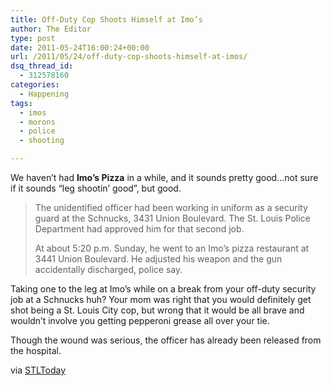 ```yaml
---
title: Off-Duty Cop Shoots Himself at Imo’s
author: The Editor
type: post
date: 2011-05-24T16:00:24+00:00
url: /2011/05/24/off-duty-cop-shoots-himself-at-imos/
dsq_thread_id:
  - 312578160
categories:
  - Happening
tags:
  - imos
  - morons
  - police
  - shooting

---
```

We haven&#8217;t had **Imo&#8217;s Pizza** in a while, and it sounds pretty good&#8230;not sure if it sounds &#8220;leg shootin&#8217; good&#8221;, but good.

> The unidentified officer had been working in uniform as a security guard at the Schnucks, 3431 Union Boulevard. The St. Louis Police Department had approved him for that second job.
> 
> At about 5:20 p.m. Sunday, he went to an Imo&#8217;s pizza restaurant at 3441 Union Boulevard. He adjusted his weapon and the gun accidentally discharged, police say.

Taking one to the leg at Imo&#8217;s while on a break from your off-duty security job at a Schnucks huh? Your mom was right that you would definitely get shot being a St. Louis City cop, but wrong that it would be all brave and wouldn&#8217;t involve you getting pepperoni grease all over your tie.

Though the wound was serious, the officer has already been released from the hospital.

via <a href="http://www.stltoday.com/news/local/crime-and-courts/article_ee8a8e48-8552-11e0-8b1d-001a4bcf6878.html" target="_blank">STLToday</a>